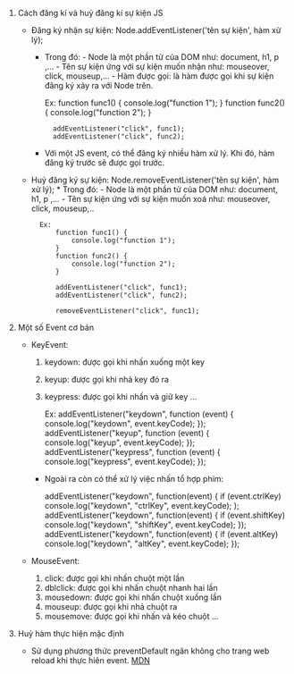 1. Cách đăng kí và huỷ đăng kí sự kiện JS
    + Đăng ký nhận sự kiện: 
        Node.addEventListener('tên sự kiện', hàm xử lý);
        * Trong đó: - Node là một phần tử của DOM như: document, h1, p ,...
                    - Tên sự kiện ứng với sự kiện muốn nhận như: mouseover, click, mouseup,...
                    - Hàm được gọi: là hàm được gọi khi sự kiện đăng ký xảy ra với Node trên.
            
            Ex: 
                function func1() {
                    console.log("function 1");
                }
                function func2() {
                    console.log("function 2");
                }

                addEventListener("click", func1);
                addEventListener("click", func2);
            
        * Với một JS event, có thể đăng ký nhiều hàm xử lý. Khi đó, hàm đăng ký trước sẽ được gọi trước.

    + Huỷ đăng ký sự kiện: 
        Node.removeEventListener('tên sự kiện', hàm xử lý);
            * Trong đó: - Node là một phần tử của DOM như: document, h1, p ,...
                        - Tên sự kiện ứng với sự kiện muốn xoá như: mouseover, click, mouseup,..

            Ex:
                function func1() {
                    console.log("function 1");
                }
                function func2() {
                    console.log("function 2");
                }

                addEventListener("click", func1);
                addEventListener("click", func2);

                removeEventListener("click", func1);

2. Một số Event cơ bản
    + KeyEvent: 
        1. keydown: được gọi khi nhấn xuống một key 
        2. keyup: được gọi khi nhả key đó ra 
        3. keypress: được gọi khi nhấn và giữ key
        ...

            Ex:
                addEventListener("keydown", function (event) {
                    console.log("keydown", event.keyCode);
                });
                addEventListener("keyup", function (event) {
                    console.log("keyup", event.keyCode);
                });
                addEventListener("keypress", function (event) {
                    console.log("keypress", event.keyCode);
                });
    
        * Ngoài ra còn có thể xử lý việc nhấn tổ hợp phím:

            addEventListener("keydown", function(event) {
                if (event.ctrlKey)
                    console.log("keydown", "ctrlKey", event.keyCode);
            );
            addEventListener("keydown", function(event) {
                if (event.shiftKey)
                    console.log("keydown", "shiftKey", event.keyCode);
            });
            addEventListener("keydown", function(event) {
                if (event.altKey)
                    console.log("keydown", "altKey", event.keyCode);
            });

    + MouseEvent:
        1. click: được gọi khi nhấn chuột một lần
        2. dblclick: được gọi khi nhấn chuột nhanh hai lần
        3. mousedown: được gọi khi nhấn chuột xuống lần
        4. mouseup: được gọi khi nhả chuột ra
        5. mousemove: được gọi khi nhấn và kéo chuột
        ...

3. Huỷ hàm thực hiện mặc định 
    + Sử dụng phương thức preventDefault ngăn không cho trang web reload khi thực hiên event.
        <a href="https://developer.mozilla.org/">MDN</a>
        <script>
            var link = document.querySelector("a");
            link.addEventListener("click", function (event) {
                console.log("Nope.");
                event.preventDefault();
            });
        </script>